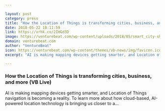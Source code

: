 ```yaml
---

layout: post
category: press
title: "How the Location of Things is transforming cities, business, and more  (VB Live)"
date: 2018-05-22 18:11:59
link: https://vrhk.co/2IHGd3D
image: https://venturebeat.com/wp-content/uploads/2018/05/smart_city-shutterstock_646484998.jpg?fit=1200%2C850&strip=all
domain: venturebeat.com
author: "VentureBeat"
icon: https://venturebeat.com/wp-content/themes/vb-news/img/favicon.ico
excerpt: "AI is making mapping devices getting smarter, and Location of Things navigation is becoming a reality. To learn more about how cloud-based, AI-powered location technology is bringing us closer to a…"

---
```


### How the Location of Things is transforming cities, business, and more  (VB Live)

AI is making mapping devices getting smarter, and Location of Things navigation is becoming a reality. To learn more about how cloud-based, AI-powered location technology is bringing us closer to a…
